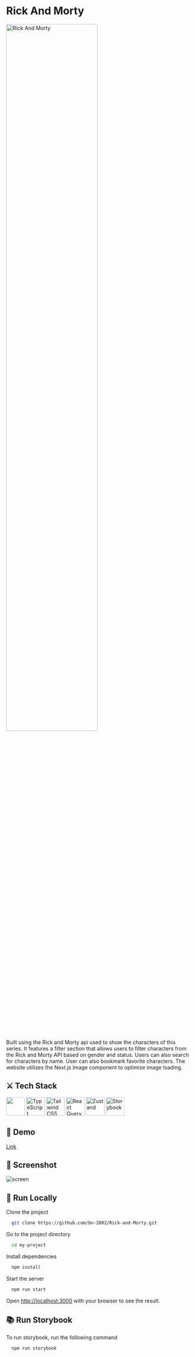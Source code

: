 # Rick And Morty 

<div>
<img width="70%" src="https://github.com/bn-2002/Rick-and-Morty/assets/71316063/c26de295-54de-4461-bd84-953d2473f386" alt="Rick And Morty" title="Rick And Morty">

  
Built using the Rick and Morty api used to show the characters of this series.
It features a filter section that allows users to filter characters from the Rick and Morty API based on gender and status. Users can also search for characters by name. User can also bookmark favorite characters. The website utilizes the Next.js Image component to optimize image loading.
<div/>
  
## ⚔ Tech Stack
  
<div class="container"> 
<img width="50" src="https://i.ibb.co/4Jg3kBw/next-js-256x256.png" alt=""Next.js" title="Next.js">
<img width="50" src="https://user-images.githubusercontent.com/25181517/183890598-19a0ac2d-e88a-4005-a8df-1ee36782fde1.png" alt="TypeScript" title="TypeScript"/>
<img width="50" src="https://user-images.githubusercontent.com/25181517/202896760-337261ed-ee92-4979-84c4-d4b829c7355d.png" alt="Tailwind CSS" title="Tailwind CSS"/>
<img width="50" src="https://github.com/bn-2002/Rick-and-Morty/assets/71316063/4299460c-2ad9-42ef-8b78-498c7e5d8f8e" alt="React Query" title="React Query"/>
<img width="50" src="https://github.com/bn-2002/Rick-and-Morty/assets/71316063/48881bc7-a11f-444b-94aa-6d7e9877028e" alt="Zustand" title="Zustand"/>
<img width="50" src="https://github.com/bn-2002/Calendar/assets/71316063/a1c471c7-8fca-4422-a300-29632b365133" alt="Storybook" title="Storybook"/>
<div>
                                                                                                                                      
## 📎 Demo
[Link](https://rick-and-morty-bn.vercel.app/)
                                                                                                                                               
## 📸 Screenshot
  
![screen](https://github.com/bn-2002/Rick-and-Morty/assets/71316063/3bce7c86-8b95-40c1-9350-c9963f5f0759)
                                                                                                                                         
## 🚀 Run Locally

Clone the project

```bash
  git clone https://github.com/bn-2002/Rick-and-Morty.git
```

Go to the project directory

```bash
  cd my-project
```

Install dependencies

```bash
  npm install
```

Start the server

```bash
  npm run start
```
Open [http://localhost:3000](http://localhost:3000) with your browser to see the result.
                                                         
 ## 📚 Run Storybook

To run storybook, run the following command

```bash
  npm run storybook
```

